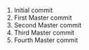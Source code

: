 1. Initial commit
2. First Master commit
3. Second Master commit
4. Third Master commit
5. Fourth Master commit
